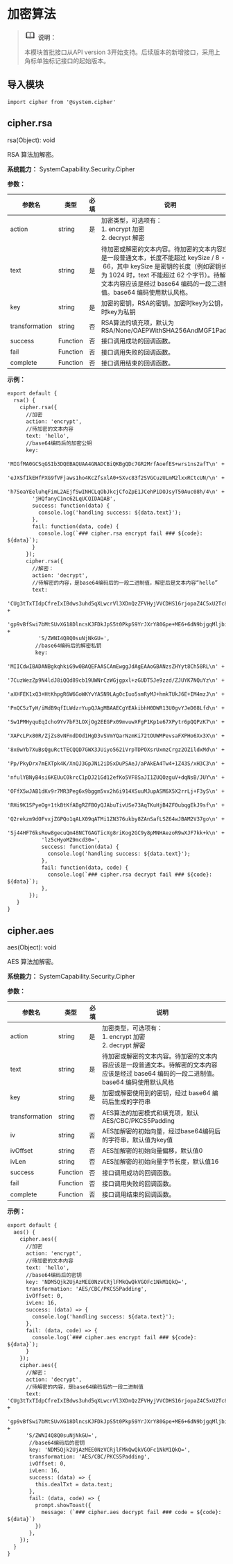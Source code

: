 # 加密算法

> ![icon-note.gif](public_sys-resources/icon-note.gif) **说明：**
>
> 本模块首批接口从API version 3开始支持。后续版本的新增接口，采用上角标单独标记接口的起始版本。


## 导入模块


```
import cipher from '@system.cipher'
```


## cipher.rsa

rsa(Object): void

RSA 算法加解密。

**系统能力：** SystemCapability.Security.Cipher

**参数：**

| 参数名 | 类型 | 必填 | 说明 |
| -------- | -------- | -------- | -------- |
| action | string | 是 | 加密类型，可选项有：<br/>1.&nbsp;encrypt&nbsp;加密<br/>2.&nbsp;decrypt&nbsp;解密 |
| text | string | 是 | 待加密或解密的文本内容。待加密的文本内容应该是一段普通文本，长度不能超过&nbsp;keySize&nbsp;/&nbsp;8&nbsp;-&nbsp;66，其中&nbsp;keySize&nbsp;是密钥的长度（例如密钥长度为&nbsp;1024&nbsp;时，text&nbsp;不能超过&nbsp;62&nbsp;个字节）。待解密的文本内容应该是经过&nbsp;base64&nbsp;编码的一段二进制值。base64&nbsp;编码使用默认风格。 |
| key | string | 是 | 加密的密钥，RSA的密钥。加密时key为公钥，解密时key为私钥 |
| transformation | string | 否 | RSA算法的填充项，默认为RSA/None/OAEPWithSHA256AndMGF1Padding |
| success | Function | 否 | 接口调用成功的回调函数。 |
| fail | Function | 否 | 接口调用失败的回调函数。 |
| complete | Function | 否 | 接口调用结束的回调函数。 |

**示例：**

```
export default {    
  rsa() {        
    cipher.rsa({            
      //加密            
      action: 'encrypt',            
      //待加密的文本内容            
      text: 'hello',            
      //base64编码后的加密公钥            
      key:            
        'MIGfMA0GCSqGSIb3DQEBAQUAA4GNADCBiQKBgQDc7GR2MrfAoefES+wrs1ns2afT\n' +            
        'eJXSfIkEHfPXG9fVFjaws1ho4KcZfsxlA0+SXvc83f2SVGCuzULmM2lxxRCtcUN/\n' +            
        'h7SoaYEeluhqFimL2AEjfSwINHCLqObJkcjCfoZpE1JCehPiDOJsyT50Auc08h/4\n' +            
        'jHQfanyC1nc62LqUCQIDAQAB',            
        success: function(data) {                
          console.log('handling success: ${data.text}');            
        },            
        fail: function(data, code) {               
          console.log(`### cipher.rsa encrypt fail ### ${code}: ${data}`);           
        }       
      });        
      cipher.rsa({            
        //解密：            
        action: 'decrypt',            
        //待解密的内容，是base64编码后的一段二进制值，解密后是文本内容“hello”            
        text:            
          'CUg3tTxTIdpCfreIxIBdws3uhd5qXLwcrVl3XDnQzZFVHyjVVCDHS16rjopaZ4C5xU2Tc8mSDzt7\n' +            
          'gp9vBfSwi7bMtSUvXG18DlncsKJFDkJpS5t0PkpS9YrJXrY80Gpe+ME6+6dN9bjgqMljbitDdBRf\n' +            
          'S/ZWNI4Q8Q0suNjNkGU=',            
         //base64编码后的解密私钥            
         key:            
           'MIICdwIBADANBgkqhkiG9w0BAQEFAASCAmEwggJdAgEAAoGBANzsZHYyt8Ch58RL\n' +            
           '7CuzWezZp9N4ldJ8iQQd89cb19UWNrCzWGjgpxl+zGUDT5Je9zzd/ZJUYK7NQuYz\n' +            
           'aXHFEK1xQ3+HtKhpgR6W6GoWKYvYASN9LAg0cIuo5smRyMJ+hmkTUkJ6E+IM4mzJ\n' +            
           'PnQC5zTyH/iMdB9qfILWdzrYupQJAgMBAAECgYEAkibhH0DWR13U0gvYJeD08Lfd\n' +            
           'Sw1PMHyquEqIcho9Yv7bF3LOXjOg2EEGPx09mvuwXFgP1Kp1e67XPytr6pQQPzK7\n' +            
           'XAPcLPx80R/ZjZs8vNFndDOd1HgD3vSVmYQarNzmKi72tOUWMPevsaFXPHo6Xx3X\n' +            
           '8x0wYb7XuBsQguRctTECQQD7GWX3JUiyo562iVrpTDPOXsrUxmzCrgz2OZildxMd\n' +            
           'Pp/PkyDrx7mEXTpk4K/XnQJ3GpJNi2iDSxDuPSAeJ/aPAkEA4Tw4+1Z43S/xH3C3\n' +            
           'nfulYBNyB4si6KEUuC0krcC1pDJ21Gd12efKo5VF8SaJI1ZUQOzguV+dqNsB/JUY\n' +            
           'OFfX5wJAB1dKv9r7MR3Peg6x9bggm5vx2h6i914XSuuMJupASM6X5X2rrLj+F3yS\n' +            
           'RHi9K1SPyeOg+1tkBtKfABgRZFBOyQJAbuTivUSe73AqTKuHjB4ZF0ubqgEkJ9sf\n' +            
           'Q2rekzm9dOFvxjZGPQo1qALX09qATMi1ZN376ukby8ZAnSafLSZ64wJBAM2V37go\n' +            
           'Sj44HF76ksRow8gecuQm48NCTGAGTicXg8riKog2GC9y8pMNHAezoR9wXJF7kk+k\n' +            
           'lz5cHyoMZ9mcd30=',            
           success: function(data) {                
             console.log('handling success: ${data.text}');            
           },            
           fail: function(data, code) {                
             console.log(`### cipher.rsa decrypt fail ### ${code}: ${data}`);            
           },        
       });    
   }
}
```


## cipher.aes

aes(Object): void

AES 算法加解密。

**系统能力：** SystemCapability.Security.Cipher

**参数：**

| 参数名 | 类型 | 必填 | 说明 |
| -------- | -------- | -------- | -------- |
| action | string | 是 | 加密类型，可选项有：<br/>1.&nbsp;encrypt&nbsp;加密<br/>2.&nbsp;decrypt&nbsp;解密 |
| text | string | 是 | 待加密或解密的文本内容。待加密的文本内容应该是一段普通文本。待解密的文本内容应该是经过&nbsp;base64&nbsp;编码的一段二进制值。base64&nbsp;编码使用默认风格 |
| key | string | 是 | 加密或解密使用到的密钥，经过&nbsp;base64&nbsp;编码后生成的字符串 |
| transformation | string | 否 | AES算法的加密模式和填充项，默认AES/CBC/PKCS5Padding |
| iv | string | 否 | AES加解密的初始向量，经过base64编码后的字符串，默认值为key值 |
| ivOffset | string | 否 | AES加解密的初始向量偏移，默认值0 |
| ivLen | string | 否 | AES加解密的初始向量字节长度，默认值16 |
| success | Function | 否 | 接口调用成功的回调函数。 |
| fail | Function | 否 | 接口调用失败的回调函数。 |
| complete | Function | 否 | 接口调用结束的回调函数。 |

**示例：**

```
export default {    
  aes() {        
    cipher.aes({            
      //加密            
      action: 'encrypt',            
      //待加密的文本内容            
      text: 'hello',            
      //base64编码后的密钥            
      key: 'NDM5Qjk2UjAzMEE0NzVCRjlFMkQwQkVGOFc1NkM1QkQ=',            
      transformation: 'AES/CBC/PKCS5Padding',            
      ivOffset: 0,            
      ivLen: 16,            
      success: (data) => {                
        console.log('handling success: ${data.text}');            
      },            
      fail: (data, code) => {                
        console.log(`### cipher.aes encrypt fail ### ${code}: ${data}`);            
      }        
    });        
    cipher.aes({            
      //解密：            
      action: 'decrypt',            
      //待解密的内容，是base64编码后的一段二进制值            
      text: 'CUg3tTxTIdpCfreIxIBdws3uhd5qXLwcrVl3XDnQzZFVHyjVVCDHS16rjopaZ4C5xU2Tc8mSDzt7\n' +            
      'gp9vBfSwi7bMtSUvXG18DlncsKJFDkJpS5t0PkpS9YrJXrY80Gpe+ME6+6dN9bjgqMljbitDdBRf\n' +            
      'S/ZWNI4Q8Q0suNjNkGU=',            
       //base64编码后的密钥            
       key: 'NDM5Qjk2UjAzMEE0NzVCRjlFMkQwQkVGOFc1NkM1QkQ=',            
       transformation: 'AES/CBC/PKCS5Padding',            
       ivOffset: 0,            
       ivLen: 16,            
       success: (data) => {                
         this.dealTxt = data.text;            
       },            
       fail: (data, code) => {               
         prompt.showToast({                    
           message: (`### cipher.aes decrypt fail ### code = ${code}: ${data}`)                
         })            
       },        
    });    
  }
}

```